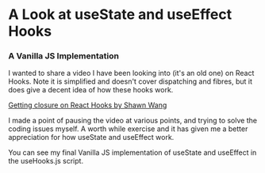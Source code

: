 # A Look at useState and useEffect Hooks
### A Vanilla JS Implementation

I wanted to share a video I have been looking into (it's an old one) on React Hooks. Note it is simplified and doesn't cover dispatching and fibres, but it does give a decent idea of how these hooks work.

[Getting closure on React Hooks by Shawn Wang](https://www.youtube.com/watch?v=KJP1E-Y-xyo&t=1178s)

I made a point of pausing the video at various points, and trying to solve the coding issues myself. A worth while exercise and it has given me a better appreciation for how useState and useEffect work.

You can see my final Vanilla JS implementation of useState and useEffect in the useHooks.js script.